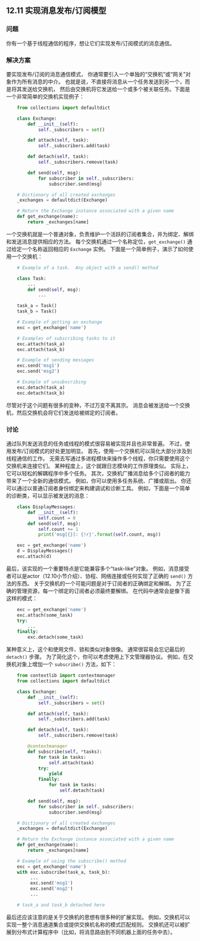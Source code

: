 ## 12.11 实现消息发布/订阅模型 ##
### 问题 ###
你有一个基于线程通信的程序，想让它们实现发布/订阅模式的消息通信。
### 解决方案 ###
要实现发布/订阅的消息通信模式，
你通常要引入一个单独的“交换机”或“网关”对象作为所有消息的中介。
也就是说，不直接将消息从一个任务发送到另一个，而是将其发送给交换机，
然后由交换机将它发送给一个或多个被关联任务。下面是一个非常简单的交换机实现例子：
```python
    from collections import defaultdict

    class Exchange:
        def __init__(self):
            self._subscribers = set()

        def attach(self, task):
            self._subscribers.add(task)

        def detach(self, task):
            self._subscribers.remove(task)

        def send(self, msg):
            for subscriber in self._subscribers:
                subscriber.send(msg)

    # Dictionary of all created exchanges
    _exchanges = defaultdict(Exchange)

    # Return the Exchange instance associated with a given name
    def get_exchange(name):
        return _exchanges[name]

```
一个交换机就是一个普通对象，负责维护一个活跃的订阅者集合，并为绑定、解绑和发送消息提供相应的方法。
每个交换机通过一个名称定位，``get_exchange()`` 通过给定一个名称返回相应的 ``Exchange`` 实例。
下面是一个简单例子，演示了如何使用一个交换机：
```python
    # Example of a task.  Any object with a send() method

    class Task:
        ...
        def send(self, msg):
            ...

    task_a = Task()
    task_b = Task()

    # Example of getting an exchange
    exc = get_exchange('name')

    # Examples of subscribing tasks to it
    exc.attach(task_a)
    exc.attach(task_b)

    # Example of sending messages
    exc.send('msg1')
    exc.send('msg2')

    # Example of unsubscribing
    exc.detach(task_a)
    exc.detach(task_b)

```
尽管对于这个问题有很多的变种，不过万变不离其宗。
消息会被发送给一个交换机，然后交换机会将它们发送给被绑定的订阅者。
### 讨论 ###
通过队列发送消息的任务或线程的模式很容易被实现并且也非常普遍。
不过，使用发布/订阅模式的好处更加明显。
首先，使用一个交换机可以简化大部分涉及到线程通信的工作。
无需去写通过多进程模块来操作多个线程，你只需要使用这个交换机来连接它们。
某种程度上，这个就跟日志模块的工作原理类似。
实际上，它可以轻松的解耦程序中多个任务。
其次，交换机广播消息给多个订阅者的能力带来了一个全新的通信模式。
例如，你可以使用多任务系统、广播或扇出。
你还可以通过以普通订阅者身份绑定来构建调试和诊断工具。
例如，下面是一个简单的诊断类，可以显示被发送的消息：
```python
    class DisplayMessages:
        def __init__(self):
            self.count = 0
        def send(self, msg):
            self.count += 1
            print('msg[{}]: {!r}'.format(self.count, msg))

    exc = get_exchange('name')
    d = DisplayMessages()
    exc.attach(d)

```
最后，该实现的一个重要特点是它能兼容多个“task-like”对象。
例如，消息接受者可以是actor（12.10小节介绍）、协程、网络连接或任何实现了正确的 ``send()`` 方法的东西。
关于交换机的一个可能问题是对于订阅者的正确绑定和解绑。
为了正确的管理资源，每一个绑定的订阅者必须最终要解绑。
在代码中通常会是像下面这样的模式：
```python
    exc = get_exchange('name')
    exc.attach(some_task)
    try:
        ...
    finally:
        exc.detach(some_task)

```
某种意义上，这个和使用文件、锁和类似对象很像。
通常很容易会忘记最后的 ``detach()`` 步骤。
为了简化这个，你可以考虑使用上下文管理器协议。
例如，在交换机对象上增加一个 ``subscribe()`` 方法，如下：
```python
    from contextlib import contextmanager
    from collections import defaultdict

    class Exchange:
        def __init__(self):
            self._subscribers = set()

        def attach(self, task):
            self._subscribers.add(task)

        def detach(self, task):
            self._subscribers.remove(task)

        @contextmanager
        def subscribe(self, *tasks):
            for task in tasks:
                self.attach(task)
            try:
                yield
            finally:
                for task in tasks:
                    self.detach(task)

        def send(self, msg):
            for subscriber in self._subscribers:
                subscriber.send(msg)

    # Dictionary of all created exchanges
    _exchanges = defaultdict(Exchange)

    # Return the Exchange instance associated with a given name
    def get_exchange(name):
        return _exchanges[name]

    # Example of using the subscribe() method
    exc = get_exchange('name')
    with exc.subscribe(task_a, task_b):
         ...
         exc.send('msg1')
         exc.send('msg2')
         ...

    # task_a and task_b detached here

```
最后还应该注意的是关于交换机的思想有很多种的扩展实现。
例如，交换机可以实现一整个消息通道集合或提供交换机名称的模式匹配规则。
交换机还可以被扩展到分布式计算程序中（比如，将消息路由到不同机器上面的任务中去）。
